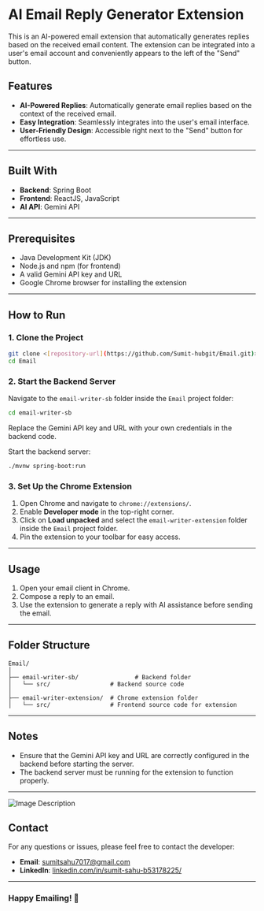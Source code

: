 # AI Email Reply Generator Extension

This is an AI-powered email extension that automatically generates replies based on the received email content. The extension can be integrated into a user's email account and conveniently appears to the left of the "Send" button.

## Features
- **AI-Powered Replies**: Automatically generate email replies based on the context of the received email.
- **Easy Integration**: Seamlessly integrates into the user's email interface.
- **User-Friendly Design**: Accessible right next to the "Send" button for effortless use.

---

## Built With
- **Backend**: Spring Boot
- **Frontend**: ReactJS, JavaScript
- **AI API**: Gemini API

---

## Prerequisites
- Java Development Kit (JDK)
- Node.js and npm (for frontend)
- A valid Gemini API key and URL
- Google Chrome browser for installing the extension

---

## How to Run

### 1. Clone the Project
```bash
git clone <[repository-url](https://github.com/Sumit-hubgit/Email.git)>
cd Email
```

### 2. Start the Backend Server
Navigate to the `email-writer-sb` folder inside the `Email` project folder:
```bash
cd email-writer-sb
```

Replace the Gemini API key and URL with your own credentials in the backend code.

Start the backend server:
```bash
./mvnw spring-boot:run
```

### 3. Set Up the Chrome Extension
1. Open Chrome and navigate to `chrome://extensions/`.
2. Enable **Developer mode** in the top-right corner.
3. Click on **Load unpacked** and select the `email-writer-extension` folder inside the `Email` project folder.
4. Pin the extension to your toolbar for easy access.

---

## Usage
1. Open your email client in Chrome.
2. Compose a reply to an email.
3. Use the extension to generate a reply with AI assistance before sending the email.

---

## Folder Structure
```
Email/
│
├── email-writer-sb/                # Backend folder
│   └── src/                 # Backend source code
│
├── email-writer-extension/  # Chrome extension folder
│   └── src/                 # Frontend source code for extension
```

---

## Notes
- Ensure that the Gemini API key and URL are correctly configured in the backend before starting the server.
- The backend server must be running for the extension to function properly.

---

![Image Description](https://drive.google.com/uc?export=view&id=1OlJiftfW7R0NIwPhrmWfoIi5sIMbqIo_)


## Contact
For any questions or issues, please feel free to contact the developer:
- **Email**: sumitsahu7017@gmail.com
- **LinkedIn**: [linkedin.com/in/sumit-sahu-b53178225/]([https://linkedin.com/in/sumit](https://www.linkedin.com/in/sumit-sahu-b53178225/))

---

### Happy Emailing! 🚀
